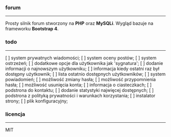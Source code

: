 ### forum

------------

Prosty silnik forum stworzony na **PHP** oraz **MySQLi**.
Wygląd bazuje na frameworku **Bootstrap 4**.

### todo

------------

[ ] system prywatnych wiadomości;
[ ] system oceny postów;
[ ] system ostrzeżeń;
[ ] dodatkowe opcje dla użytkownika jak 'sygnatura';
[ ] dodanie informacji o najnowszym użytkowniku;
[ ] informacja kiedy ostatni raz był dostępny użytkownik;
[ ] lista ostatnio dostępnych użytkowników;
[ ] system powiadomień;
[ ] możliwość zmiany hasła;
[ ] możliwość przypomnienia hasła;
[ ] możliwość usunięcia konta;
[ ] informacja o ciasteczkach;
[ ] podstrona do kontaktu;
[ ] dodanie statystyki najwięcej dostępnych;
[ ] podstrona z polityką prywatności i warunkach korzystania;
[ ] instalator strony;
[ ] plik konfiguracyjny;

### licencja

------------

MIT
